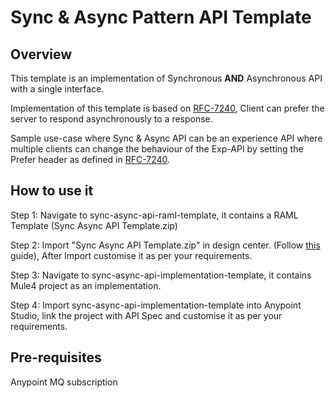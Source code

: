 # Sync & Async Pattern API Template

## Overview

This template is an implementation of Synchronous **AND** Asynchronous API with a single interface.

Implementation of this template is based on [RFC-7240](https://datatracker.ietf.org/doc/html/rfc7240#section-4.1), Client can prefer the server to respond asynchronously to a response.

Sample use-case where Sync & Async API can be an experience API where multiple clients can change the behaviour of the Exp-API by setting the Prefer header as defined in [RFC-7240](https://datatracker.ietf.org/doc/html/rfc7240#section-4.1).

## How to use it

Step 1: Navigate to sync-async-api-raml-template, it contains a RAML Template (Sync Async API Template.zip)

Step 2: Import "Sync Async API Template.zip" in design center. (Follow [this](https://docs.mulesoft.com/design-center/design-import-files#procedure) guide), After Import customise it as per your requirements.

Step 3: Navigate to sync-async-api-implementation-template, it contains Mule4 project as an implementation.

Step 4: Import sync-async-api-implementation-template into Anypoint Studio, link the project with API Spec and customise it as per your requirements.

## Pre-requisites

 Anypoint MQ subscription  
